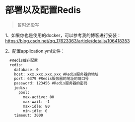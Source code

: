 # 部署以及配置Redis

> 暂时还没写


1、如果你也是使用的docker，可以参考我的博客进行安装：https://blog.csdn.net/qq_17623363/article/details/106418353

2、配置application.yml文件：
```xml
  #Redis缓存配置
  redis:
    database: 0
    host: xxx.xxx.xxx.xxx #Redis服务器的地址
    port: 6379 #Redis服务器的地址的端口号
    password: 123456 #Redis服务器的密码
    jedis:
      pool:
        max-active: 80
        max-wait: -1
        max-idle: 80
        min-idle: 0
    timeout: 3000
```